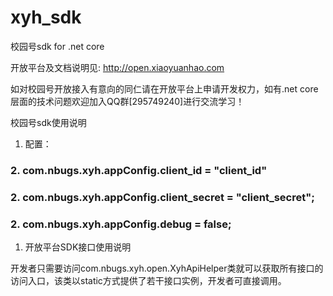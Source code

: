 # xyh_sdk
校园号sdk for .net core

开放平台及文档说明见: http://open.xiaoyuanhao.com

如对校园号开放接入有意向的同仁请在开放平台上申请开发权力，如有.net core层面的技术问题欢迎加入QQ群[295749240]进行交流学习！


校园号sdk使用说明

 1. 配置：
 
### 2. com.nbugs.xyh.appConfig.client_id = "client_id"

### 2. com.nbugs.xyh.appConfig.client_secret = "client_secret";

### 2. com.nbugs.xyh.appConfig.debug = false;

 1. 开放平台SDK接口使用说明

开发者只需要访问com.nbugs.xyh.open.XyhApiHelper类就可以获取所有接口的访问入口，该类以static方式提供了若干接口实例，开发者可直接调用。